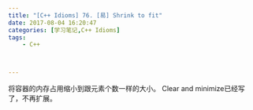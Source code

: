 ```yaml
---
title: "[C++ Idioms] 76. [易] Shrink to fit"
date: 2017-08-04 16:20:47
categories: [学习笔记,C++ Idioms]
tags:
    - C++



---
```

将容器的内存占用缩小到跟元素个数一样的大小。<!--more-->
Clear and minimize已经写了，不再扩展。